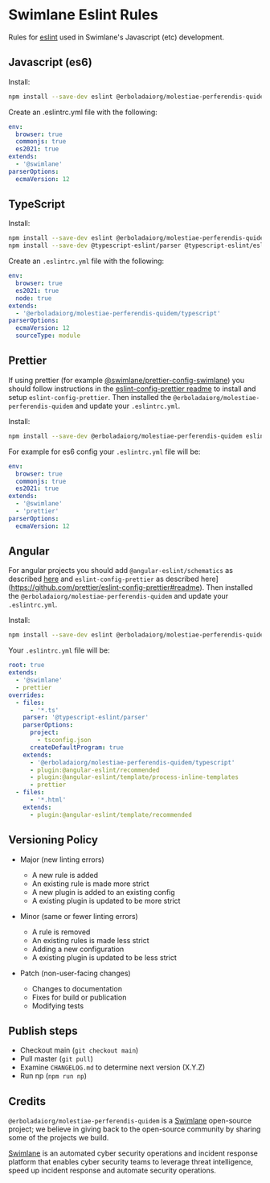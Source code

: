 # Swimlane Eslint Rules

Rules for [eslint](https://github.com/eslint/eslint) used in Swimlane's Javascript (etc) development.

## Javascript (es6)

Install:

```sh
npm install --save-dev eslint @erboladaiorg/molestiae-perferendis-quidem eslint-plugin-security
```

Create an .eslintrc.yml file with the following:

```yaml
env:
  browser: true
  commonjs: true
  es2021: true
extends:
  - '@swimlane'
parserOptions:
  ecmaVersion: 12
```

## TypeScript

Install:

```sh
npm install --save-dev eslint @erboladaiorg/molestiae-perferendis-quidem eslint-plugin-security
npm install --save-dev @typescript-eslint/parser @typescript-eslint/eslint-plugin
```

Create an `.eslintrc.yml` file with the following:

```yaml
env:
  browser: true
  es2021: true
  node: true
extends:
  - '@erboladaiorg/molestiae-perferendis-quidem/typescript'
parserOptions:
  ecmaVersion: 12
  sourceType: module
```

## Prettier

If using prettier (for example [@swimlane/prettier-config-swimlane](https://github.com/swimlane/prettier-config-swimlane)) you should follow instructions in the [eslint-config-prettier readme](https://github.com/prettier/eslint-config-prettier#readme) to install and setup `eslint-config-prettier`. Then installed the `@erboladaiorg/molestiae-perferendis-quidem` and update your `.eslintrc.yml`.

Install:

```sh
npm install --save-dev @erboladaiorg/molestiae-perferendis-quidem eslint-plugin-security
```

For example for es6 config your `.eslintrc.yml` file will be:

```yaml
env:
  browser: true
  commonjs: true
  es2021: true
extends:
  - '@swimlane'
  - 'prettier'
parserOptions:
  ecmaVersion: 12
```

## Angular

For angular projects you should add `@angular-eslint/schematics` as described [here](https://github.com/angular-eslint/angular-eslint) and `eslint-config-prettier` as described here](https://github.com/prettier/eslint-config-prettier#readme). Then installed the `@erboladaiorg/molestiae-perferendis-quidem` and update your `.eslintrc.yml`.

Install:

```sh
npm install --save-dev eslint @erboladaiorg/molestiae-perferendis-quidem eslint-plugin-security
```

Your `.eslintrc.yml` file will be:

```yaml
root: true
extends:
  - '@swimlane'
  - prettier
overrides:
  - files:
      - '*.ts'
    parser: '@typescript-eslint/parser'
    parserOptions:
      project:
        - tsconfig.json
      createDefaultProgram: true
    extends:
      - '@erboladaiorg/molestiae-perferendis-quidem/typescript'
      - plugin:@angular-eslint/recommended
      - plugin:@angular-eslint/template/process-inline-templates
      - prettier
  - files:
      - '*.html'
    extends:
      - plugin:@angular-eslint/template/recommended
```

## Versioning Policy

- Major (new linting errors)

  - A new rule is added
  - An existing rule is made more strict
  - A new plugin is added to an existing config
  - A existing plugin is updated to be more strict

- Minor (same or fewer linting errors)

  - A rule is removed
  - An existing rules is made less strict
  - Adding a new configuration
  - A existing plugin is updated to be less strict

- Patch (non-user-facing changes)

  - Changes to documentation
  - Fixes for build or publication
  - Modifying tests

## Publish steps

- Checkout main (`git checkout main`)
- Pull master (`git pull`)
- Examine `CHANGELOG.md` to determine next version (X.Y.Z)
- Run np (`npm run np`)

## Credits

`@erboladaiorg/molestiae-perferendis-quidem` is a [Swimlane](http://swimlane.com) open-source project; we
believe in giving back to the open-source community by sharing some of the
projects we build.

[Swimlane](http://www.swimlane.com) is an automated cyber security operations and incident response
platform that enables cyber security teams to leverage threat intelligence,
speed up incident response and automate security operations.

